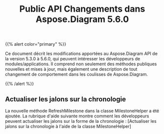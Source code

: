 ﻿---
title: Public API Changements dans Aspose.Diagram 5.6.0
type: docs
weight: 40
url: /fr/net/public-api-changes-in-aspose-diagram-5-6-0/
---
{{% alert color="primary" %}} 

Ce document décrit les modifications apportées au Aspose.Diagram API de la version 5.3.0 à 5.6.0, qui peuvent intéresser les développeurs de modules/applications. Il comprend non seulement des méthodes publiques nouvelles et mises à jour, mais également une description de tout changement de comportement dans les coulisses de Aspose.Diagram.

{{% /alert %}} 
## **Actualiser les jalons sur la chronologie**
La nouvelle méthode RefreshMilestone dans la classe MilestoneHelper a été ajoutée. La rubrique d'aide suivante montre comment les développeurs peuvent actualiser les jalons sur la forme de la chronologie : [Actualiser les jalons sur la chronologie à l'aide de la classe MilestoneHelper]
